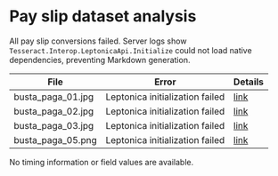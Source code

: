 # Pay slip dataset analysis

All pay slip conversions failed. Server logs show `Tesseract.Interop.LeptonicaApi.Initialize` could not load native dependencies, preventing Markdown generation.

| File | Error | Details |
| --- | --- | --- |
| busta_paga_01.jpg | Leptonica initialization failed | [link](./busta-paga/busta_paga_01.md) |
| busta_paga_02.jpg | Leptonica initialization failed | [link](./busta-paga/busta_paga_02.md) |
| busta_paga_03.jpg | Leptonica initialization failed | [link](./busta-paga/busta_paga_03.md) |
| busta_paga_05.png | Leptonica initialization failed | [link](./busta-paga/busta_paga_05.md) |

No timing information or field values are available.
